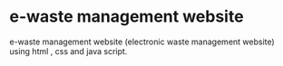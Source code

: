 # e-waste management website
 e-waste management website (electronic waste management website) using html , css and java script.
